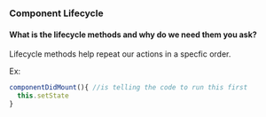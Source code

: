 ### Component Lifecycle

#### What is the lifecycle methods and why do we need them you ask?

Lifecycle methods help repeat our actions in a specfic order.

Ex:

```javascript
componentDidMount(){ //is telling the code to run this first
  this.setState
}
```
